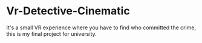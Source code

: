 # Vr-Detective-Cinematic
It's a small VR experience where you have to find who committed the crime, this is my final project for university.
